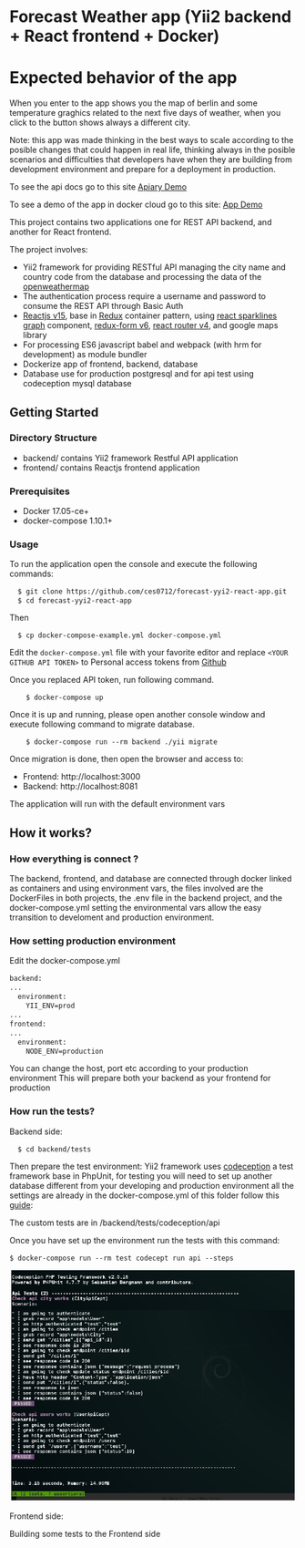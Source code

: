 # Forecast Weather app (Yii2 backend + React frontend + Docker)

# Expected behavior of the app
When you enter to the app shows you the map of berlin and some temperature graghics related to the next five days of weather, when you click to the button shows always a different city. 

Note: this app was made thinking in the best ways to scale according to the posible changes that could happen in real life, thinking always in the posible scenarios and difficulties that developers have when they are building from development environment and prepare for a deployment in production.

To see the api docs go to this site [Apiary Demo](http://docs.demo197.apiary.io)

To see a demo of the app in docker cloud go to this site:
[App Demo](http://frontend.forecastapp2.1c06e58b.svc.dockerapp.io)


This project contains two applications one for REST API backend, and another for React frontend.

The project involves:

* Yii2 framework for providing RESTful API managing the city name and country code from the database and processing the data of the [openweathermap](https://openweathermap.org/)
* The authentication process require a username and password to consume the REST API through Basic Auth 
* [Reactjs v15](https://facebook.github.io/react/), base in [Redux](http://redux.js.org/docs/introduction/) container pattern, using [react sparklines graph](https://github.com/borisyankov/react-sparklines) component, [redux-form v6](https://github.com/erikras/redux-form), [react router v4](https://github.com/ReactTraining/react-router), and google maps library
* For processing ES6 javascript babel and webpack (with hrm for development) as module bundler
* Dockerize app of frontend, backend, database
* Database use for production postgresql and for api test using codeception mysql database

## Getting Started

### Directory Structure

  * backend/ contains Yii2 framework Restful API application
  * frontend/ contains Reactjs frontend application

### Prerequisites
* Docker 17.05-ce+
* docker-compose 1.10.1+

### Usage
To run the application open the console and execute the following commands:

```
  $ git clone https://github.com/ces0712/forecast-yyi2-react-app.git
  $ cd forecast-yyi2-react-app
```
Then
```
  $ cp docker-compose-example.yml docker-compose.yml

```
Edit the `docker-compose.yml` file with your favorite editor and replace `<YOUR GITHUB API TOKEN>` to Personal access tokens from [Github](https://github.com/settings/tokens)

Once you replaced API token, run following command.

```
    $ docker-compose up
```

Once it is up and running, please open another console window and execute following command to migrate database.

```
    $ docker-compose run --rm backend ./yii migrate
```
Once migration is done, then open the browser and access to:

* Frontend: http://localhost:3000
* Backend: http://localhost:8081

The application will run with the default environment vars

## How it works?

### How everything is connect ?
The backend, frontend, and database are connected through docker linked as containers and using environment vars, the files involved are the DockerFiles in both projects, the .env file in the backend project, and the docker-compose.yml setting the environmental vars allow the easy trransition to develoment and production environment.

### How setting production environment
Edit the docker-compose.yml 
```
backend:
...
  environment:
    YII_ENV=prod
...
frontend:
...
  environment:
    NODE_ENV=production

```
You can change the host, port etc according to your production environment
This will prepare both your backend as your frontend for production

### How run the tests?
Backend side:
```
  $ cd backend/tests
```
Then prepare the test environment: Yii2 framework uses [codeception](codeception.com) a test framework base in PhpUnit, for testing you will need to set up another database different from your developing and production environment all the settings are already in the docker-compose.yml of this folder follow this [guide](https://github.com/codemix/yii2-dockerized/wiki/4.-How-to-test):

The custom tests are in /backend/tests/codeception/api

Once you have set up the environment run the tests with this command:

```
$ docker-compose run --rm test codecept run api --steps

``` 
![Alt text](/screenshots/1.png?raw=true "Screenshot test backend")

Frontend side:

Building some tests to the Frontend side
